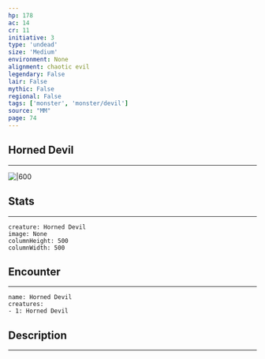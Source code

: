 ```yaml
---
hp: 178
ac: 14
cr: 11
initiative: 3
type: 'undead'    
size: 'Medium'
environment: None
alignment: chaotic evil
legendary: False
lair: False
mythic: False
regional: False
tags: ['monster', 'monster/devil']
source: "MM"
page: 74
---
```


## Horned Devil
---

![|600](D:/Program%20Files/5e.tools/img/bestiary/MM/Horned%20Devil.jpg)

## Stats
---

```statblock
creature: Horned Devil
image: None
columnHeight: 500
columnWidth: 500
```

## Encounter
---

```encounter-table
name: Horned Devil
creatures:
- 1: Horned Devil
```

## Description
---




